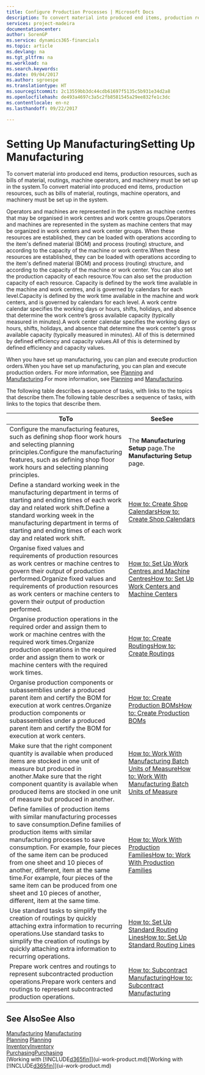 ```yaml
---
title: Configure Production Processes | Microsoft Docs
description: To convert material into produced end items, production resources, such as bills of material, routings, machine operators, and machinery must be set up in the system.
services: project-madeira
documentationcenter: 
author: SorenGP
ms.service: dynamics365-financials
ms.topic: article
ms.devlang: na
ms.tgt_pltfrm: na
ms.workload: na
ms.search.keywords: 
ms.date: 09/04/2017
ms.author: sgroespe
ms.translationtype: HT
ms.sourcegitcommit: 2c13559bb3dc44cdb61697f5135c5b931e34d2a8
ms.openlocfilehash: de493a4697c3a5c2fb8581545a29ee832fe1c3dc
ms.contentlocale: en-nz
ms.lasthandoff: 09/22/2017

---
```

# <a name="setting-up-manufacturing"></a><span data-ttu-id="43d92-103">Setting Up Manufacturing</span><span class="sxs-lookup"><span data-stu-id="43d92-103">Setting Up Manufacturing</span></span>
<span data-ttu-id="43d92-104">To convert material into produced end items, production resources, such as bills of material, routings, machine operators, and machinery must be set up in the system.</span><span class="sxs-lookup"><span data-stu-id="43d92-104">To convert material into produced end items, production resources, such as bills of material, routings, machine operators, and machinery must be set up in the system.</span></span>

<span data-ttu-id="43d92-105">Operators and machines are represented in the system as machine centres that may be organised in work centres and work centre groups.</span><span class="sxs-lookup"><span data-stu-id="43d92-105">Operators and machines are represented in the system as machine centers that may be organized in work centers and work center groups.</span></span> <span data-ttu-id="43d92-106">When these resources are established, they can be loaded with operations according to the item's defined material (BOM) and process (routing) structure, and according to the capacity of the machine or work centre.</span><span class="sxs-lookup"><span data-stu-id="43d92-106">When these resources are established, they can be loaded with operations according to the item's defined material (BOM) and process (routing) structure, and according to the capacity of the machine or work center.</span></span> <span data-ttu-id="43d92-107">You can also set the production capacity of each resource.</span><span class="sxs-lookup"><span data-stu-id="43d92-107">You can also set the production capacity of each resource.</span></span> <span data-ttu-id="43d92-108">Capacity is defined by the work time available in the machine and work centres, and is governed by calendars for each level.</span><span class="sxs-lookup"><span data-stu-id="43d92-108">Capacity is defined by the work time available in the machine and work centers, and is governed by calendars for each level.</span></span> <span data-ttu-id="43d92-109">A work centre calendar specifies the working days or hours, shifts, holidays, and absence that determine the work centre’s gross available capacity (typically measured in minutes).</span><span class="sxs-lookup"><span data-stu-id="43d92-109">A work center calendar specifies the working days or hours, shifts, holidays, and absence that determine the work center’s gross available capacity (typically measured in minutes).</span></span> <span data-ttu-id="43d92-110">All of this is determined by defined efficiency and capacity values.</span><span class="sxs-lookup"><span data-stu-id="43d92-110">All of this is determined by defined efficiency and capacity values.</span></span>  

<span data-ttu-id="43d92-111">When you have set up manufacturing, you can plan and execute production orders.</span><span class="sxs-lookup"><span data-stu-id="43d92-111">When you have set up manufacturing, you can plan and execute production orders.</span></span> <span data-ttu-id="43d92-112">For more information, see [Planning](production-planning.md) and [Manufacturing](production-manage-manufacturing.md).</span><span class="sxs-lookup"><span data-stu-id="43d92-112">For more information, see [Planning](production-planning.md) and [Manufacturing](production-manage-manufacturing.md).</span></span>  

 <span data-ttu-id="43d92-113">The following table describes a sequence of tasks, with links to the topics that describe them.</span><span class="sxs-lookup"><span data-stu-id="43d92-113">The following table describes a sequence of tasks, with links to the topics that describe them.</span></span>   

|<span data-ttu-id="43d92-114">**To**</span><span class="sxs-lookup"><span data-stu-id="43d92-114">**To**</span></span>|<span data-ttu-id="43d92-115">**See**</span><span class="sxs-lookup"><span data-stu-id="43d92-115">**See**</span></span>|  
|------------|-------------|  
|<span data-ttu-id="43d92-116">Configure the manufacturing features, such as defining shop floor work hours and selecting planning principles.</span><span class="sxs-lookup"><span data-stu-id="43d92-116">Configure the manufacturing features, such as defining shop floor work hours and selecting planning principles.</span></span>|<span data-ttu-id="43d92-117">The **Manufacturing Setup** page.</span><span class="sxs-lookup"><span data-stu-id="43d92-117">The **Manufacturing Setup** page.</span></span>|  
|<span data-ttu-id="43d92-118">Define a standard working week in the manufacturing department in terms of starting and ending times of each work day and related work shift.</span><span class="sxs-lookup"><span data-stu-id="43d92-118">Define a standard working week in the manufacturing department in terms of starting and ending times of each work day and related work shift.</span></span>|[<span data-ttu-id="43d92-119">How to: Create Shop Calendars</span><span class="sxs-lookup"><span data-stu-id="43d92-119">How to: Create Shop Calendars</span></span>](production-how-to-create-work-center-calendars.md)|  
|<span data-ttu-id="43d92-120">Organise fixed values and requirements of production resources as work centres or machine centres to govern their output of production performed.</span><span class="sxs-lookup"><span data-stu-id="43d92-120">Organize fixed values and requirements of production resources as work centers or machine centers to govern their output of production performed.</span></span>|[<span data-ttu-id="43d92-121">How to: Set Up Work Centres and Machine Centres</span><span class="sxs-lookup"><span data-stu-id="43d92-121">How to: Set Up Work Centers and Machine Centers</span></span>](production-how-to-set-up-work-and-machine-centers.md)|
|<span data-ttu-id="43d92-122">Organise production operations in the required order and assign them to work or machine centres with the required work times.</span><span class="sxs-lookup"><span data-stu-id="43d92-122">Organize production operations in the required order and assign them to work or machine centers with the required work times.</span></span>|[<span data-ttu-id="43d92-123">How to: Create Routings</span><span class="sxs-lookup"><span data-stu-id="43d92-123">How to: Create Routings</span></span>](production-how-to-create-routings.md)|
|<span data-ttu-id="43d92-124">Organise production components or subassemblies under a produced parent item and certify the BOM for execution at work centres.</span><span class="sxs-lookup"><span data-stu-id="43d92-124">Organize production components or subassemblies under a produced parent item and certify the BOM for execution at work centers.</span></span>|[<span data-ttu-id="43d92-125">How to: Create Production BOMs</span><span class="sxs-lookup"><span data-stu-id="43d92-125">How to: Create Production BOMs</span></span>](production-how-to-create-production-boms.md)|
|<span data-ttu-id="43d92-126">Make sure that the right component quantity is available when produced items are stocked in one unit of measure but produced in another.</span><span class="sxs-lookup"><span data-stu-id="43d92-126">Make sure that the right component quantity is available when produced items are stocked in one unit of measure but produced in another.</span></span>|[<span data-ttu-id="43d92-127">How to: Work With Manufacturing Batch Units of Measure</span><span class="sxs-lookup"><span data-stu-id="43d92-127">How to: Work With Manufacturing Batch Units of Measure</span></span>](production-how-to-use-the-manufacturing-batch-unit-of-measure.md)|  
|<span data-ttu-id="43d92-128">Define families of production items with similar manufacturing processes to save consumption.</span><span class="sxs-lookup"><span data-stu-id="43d92-128">Define families of production items with similar manufacturing processes to save consumption.</span></span> <span data-ttu-id="43d92-129">For example, four pieces of the same item can be produced from one sheet and 10 pieces of another, different, item at the same time.</span><span class="sxs-lookup"><span data-stu-id="43d92-129">For example, four pieces of the same item can be produced from one sheet and 10 pieces of another, different, item at the same time.</span></span>|[<span data-ttu-id="43d92-130">How to: Work With Production Families</span><span class="sxs-lookup"><span data-stu-id="43d92-130">How to: Work With Production Families</span></span>](production-how-work-family.md)|
|<span data-ttu-id="43d92-131">Use standard tasks to simplify the creation of routings by quickly attaching extra information to recurring operations.</span><span class="sxs-lookup"><span data-stu-id="43d92-131">Use standard tasks to simplify the creation of routings by quickly attaching extra information to recurring operations.</span></span>|[<span data-ttu-id="43d92-132">How to: Set Up Standard Routing Lines</span><span class="sxs-lookup"><span data-stu-id="43d92-132">How to: Set Up Standard Routing Lines</span></span>](production-how-set-up-standard-routing-lines.md)|  
|<span data-ttu-id="43d92-133">Prepare work centres and routings to represent subcontracted production operations.</span><span class="sxs-lookup"><span data-stu-id="43d92-133">Prepare work centers and routings to represent subcontracted production operations.</span></span>|[<span data-ttu-id="43d92-134">How to: Subcontract Manufacturing</span><span class="sxs-lookup"><span data-stu-id="43d92-134">How to: Subcontract Manufacturing</span></span>](production-how-to-subcontract-manufacturing.md)|  

## <a name="see-also"></a><span data-ttu-id="43d92-135">See Also</span><span class="sxs-lookup"><span data-stu-id="43d92-135">See Also</span></span>
<span data-ttu-id="43d92-136">[Manufacturing](production-manage-manufacturing.md)  </span><span class="sxs-lookup"><span data-stu-id="43d92-136">[Manufacturing](production-manage-manufacturing.md)  </span></span>  
<span data-ttu-id="43d92-137">[Planning](production-planning.md) </span><span class="sxs-lookup"><span data-stu-id="43d92-137">[Planning](production-planning.md) </span></span>  
[<span data-ttu-id="43d92-138">Inventory</span><span class="sxs-lookup"><span data-stu-id="43d92-138">Inventory</span></span>](inventory-manage-inventory.md)  
[<span data-ttu-id="43d92-139">Purchasing</span><span class="sxs-lookup"><span data-stu-id="43d92-139">Purchasing</span></span>](purchasing-manage-purchasing.md)  
<span data-ttu-id="43d92-140">[Working with [!INCLUDE[d365fin](includes/d365fin_md.md)]](ui-work-product.md)</span><span class="sxs-lookup"><span data-stu-id="43d92-140">[Working with [!INCLUDE[d365fin](includes/d365fin_md.md)]](ui-work-product.md)</span></span>

